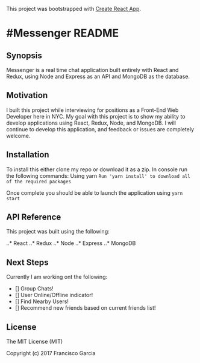 This project was bootstrapped with [Create React App](https://github.com/facebookincubator/create-react-app).

# \#Messenger README

## Synopsis

Messenger is a real time chat application built entirely with React and Redux, using Node and Express as an API and MongoDB as the database.

## Motivation

I built this project while interviewing for positions as a Front-End Web Developer here in NYC. My goal with this project is to show my ability to develop applications using React, Redux, Node, and MongoDB. I will continue to develop this application, and feedback or issues are completely welcome.

## Installation

To install this either clone my repo or download it as a zip. In console run the following commands:
Using yarn
`Run 'yarn install' to download all of the required packages`

Once complete you should be able to launch the application using `yarn start`

## API Reference

This project was built using the following:

..* React
..* Redux
..* Node
..* Express
..* MongoDB

## Next Steps

Currently I am working ont the following:

- [] Group Chats!
- [] User Online/Offline indicator!
- [] Find Nearby Users!
- [] Recommend new friends based on current friends list!

## License

The MIT License (MIT)

Copyright (c) 2017 Francisco Garcia

